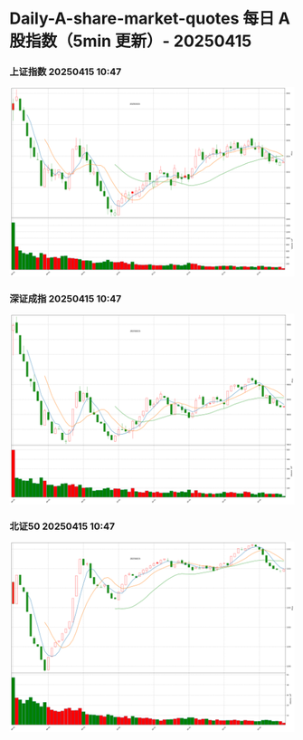 
# Daily-A-share-market-quotes 每日 A 股指数（5min 更新）- 20250415

### 上证指数 20250415 10:47
![](./fig/2025/4/20250415-sh000001.png)

### 深证成指 20250415 10:47
![](./fig/2025/4/20250415-sz399001.png)

### 北证50 20250415 10:47
![](./fig/2025/4/20250415-bj899050.png)

